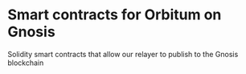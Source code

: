 # Smart contracts for Orbitum on Gnosis

Solidity smart contracts that allow our relayer to publish to the Gnosis blockchain